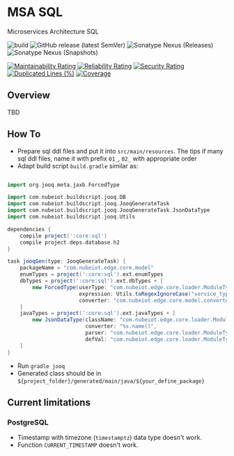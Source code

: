 # MSA SQL

Microservices Architecture SQL

![build](https://github.com/zero88/msa-sql/workflows/build/badge.svg?branch=main)
![GitHub release (latest SemVer)](https://img.shields.io/github/v/release/zero88/msa-sql?sort=semver)
![Sonatype Nexus (Releases)](https://img.shields.io/nexus/r/io.github.zero88.msa.sql/core?server=https%3A%2F%2Foss.sonatype.org%2F)
![Sonatype Nexus (Snapshots)](https://img.shields.io/nexus/s/io.github.zero88.msa.sql/core?server=https%3A%2F%2Foss.sonatype.org%2F)

[![Maintainability Rating](https://sonarcloud.io/api/project_badges/measure?project=zero88_msa-sql&metric=sqale_rating)](https://sonarcloud.io/dashboard?id=zero88_msa-sql)
[![Reliability Rating](https://sonarcloud.io/api/project_badges/measure?project=zero88_msa-sql&metric=reliability_rating)](https://sonarcloud.io/dashboard?id=zero88_msa-sql)
[![Security Rating](https://sonarcloud.io/api/project_badges/measure?project=zero88_msa-sql&metric=security_rating)](https://sonarcloud.io/dashboard?id=zero88_msa-sql)
[![Duplicated Lines (%)](https://sonarcloud.io/api/project_badges/measure?project=zero88_msa-sql&metric=duplicated_lines_density)](https://sonarcloud.io/dashboard?id=zero88_msa-sql)
[![Coverage](https://sonarcloud.io/api/project_badges/measure?project=zero88_msa-sql&metric=coverage)](https://sonarcloud.io/dashboard?id=zero88_msa-sql)


## Overview

TBD

## How To

- Prepare sql ddl files and put it into `src/main/resources`. The tips if many sql ddl files, name it with prefix `01_`, `02_` with appropriate order
- Adapt build script `build.gradle` similar as:

```gradle

import org.jooq.meta.jaxb.ForcedType

import com.nubeiot.buildscript.jooq.DB
import com.nubeiot.buildscript.jooq.JooqGenerateTask
import com.nubeiot.buildscript.jooq.JooqGenerateTask.JsonDataType
import com.nubeiot.buildscript.jooq.Utils

dependencies {
    compile project(':core:sql')
    compile project.deps.database.h2
}

task jooqGen(type: JooqGenerateTask) {
    packageName = "com.nubeiot.edge.core.model"
    enumTypes = project(':core:sql').ext.enumTypes
    dbTypes = project(':core:sql').ext.dbTypes + [
        new ForcedType(userType: "com.nubeiot.edge.core.loader.ModuleType", types: DB.TYPES.varchar,
                       expression: Utils.toRegexIgnoreCase("service_type"),
                       converter: "com.nubeiot.edge.core.model.converter.ModuleTypeConverter")
    ]
    javaTypes = project(':core:sql').ext.javaTypes + [
        new JsonDataType(className: "com.nubeiot.edge.core.loader.ModuleType",
                         converter: "%s.name()",
                         parser: "com.nubeiot.edge.core.loader.ModuleTypeFactory.factory((String)%s)",
                         defVal: "com.nubeiot.edge.core.loader.ModuleTypeFactory.getDefault()")
    ]
}
```

- Run `gradle jooq`
- Generated class should be in `${project_folder}/generated/main/java/${your_define_package}`

## Current limitations

### PostgreSQL

- Timestamp with timezone (`timestamptz`) data type doesn't work.
- Function `CURRENT_TIMESTAMP` doesn't work.
